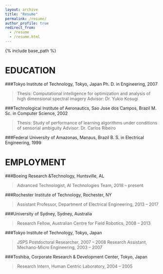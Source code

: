 ```yaml
---
layout: archive
title: "Resume"
permalink: /resume/
author_profile: true
redirect_from:
  - /resume
  - /resume.html
---
```


{% include base_path %}

EDUCATION
======

###Tokyo Institute of Technology, Tokyo, Japan
Ph. D. in Engineering, 2007
> Thesis: Computational intelligence for optimization and analysis of
> high dimensional spectral imagery
> Advisor: Dr. Yukio Kosugi

###Technological Institute of Aeronautics, Sao Jose dos Campos, Brazil
M. Sc. in Computer Science, 2002
> Thesis: Study of performance of learning algorithms under conditions
> of sensorial ambiguity
> Advisor: Dr. Carlos Ribeiro

###Federal University of Amazonas, Manaus, Brazil
B. S. in Electrical Engineering, 1999

EMPLOYMENT
======
###Boeing Research &Technology, Huntsville, AL
> Advanced Technologist, AI Technologies Team, 2018 – present

###Rochester Institute of Technology, Rochester, NY
> Assistant Professor, Department of Electrical Engineering, 2013 – 2017

###University of Sydney, Sydney, Australia
> Research Fellow, Australian Centre for Field Robotics, 2008 – 2013

###Tokyo Institute of Technology, Tokyo, Japan
> JSPS Postdoctoral Researcher, 2007 – 2008
> Research Assistant, Mechano-Micro Engineering, 2003 – 2007

###Toshiba, Corporate Research & Development Center, Tokyo, Japan
> Research Intern, Human Centric Laboratory, 2004 – 2005